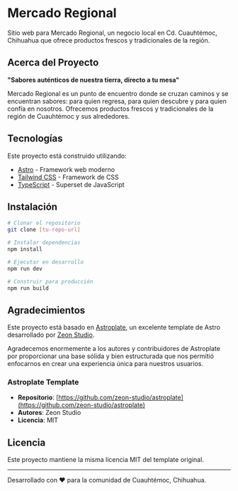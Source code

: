 # Mercado Regional

Sitio web para Mercado Regional, un negocio local en Cd. Cuauhtémoc, Chihuahua que ofrece productos frescos y tradicionales de la región.

## Acerca del Proyecto

**"Sabores auténticos de nuestra tierra, directo a tu mesa"**

Mercado Regional es un punto de encuentro donde se cruzan caminos y se encuentran sabores: para quien regresa, para quien descubre y para quien confía en nosotros. Ofrecemos productos frescos y tradicionales de la región de Cuauhtémoc y sus alrededores.

## Tecnologías

Este proyecto está construido utilizando:

- [Astro](https://astro.build/) - Framework web moderno
- [Tailwind CSS](https://tailwindcss.com/) - Framework de CSS
- [TypeScript](https://www.typescriptlang.org/) - Superset de JavaScript

## Instalación

```bash
# Clonar el repositorio
git clone [tu-repo-url]

# Instalar dependencias
npm install

# Ejecutar en desarrollo
npm run dev

# Construir para producción
npm run build
```

## Agradecimientos

Este proyecto está basado en [Astroplate](https://github.com/zeon-studio/astroplate), un excelente template de Astro desarrollado por [Zeon Studio](https://github.com/zeon-studio).

Agradecemos enormemente a los autores y contribuidores de Astroplate por proporcionar una base sólida y bien estructurada que nos permitió enfocarnos en crear una experiencia única para nuestros usuarios.

### Astroplate Template

- **Repositorio**: [https://github.com/zeon-studio/astroplate](https://github.com/zeon-studio/astroplate)
- **Autores**: Zeon Studio
- **Licencia**: MIT

## Licencia

Este proyecto mantiene la misma licencia MIT del template original.

---

Desarrollado con ❤️ para la comunidad de Cuauhtémoc, Chihuahua.
